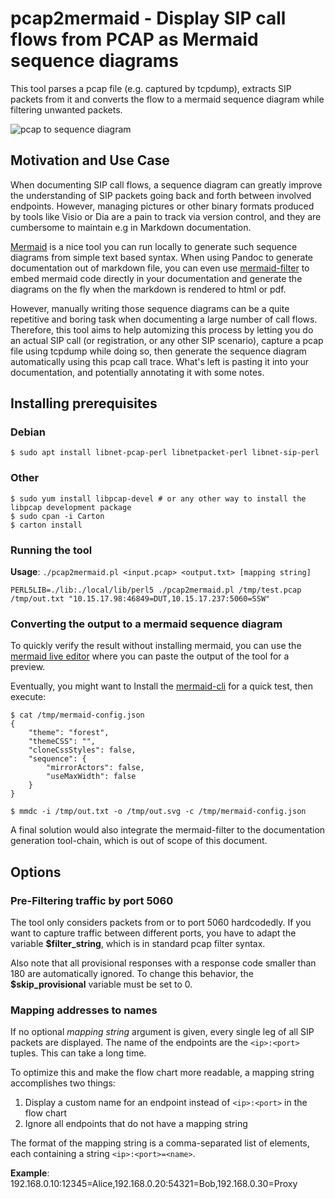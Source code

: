 # pcap2mermaid - Display SIP call flows from PCAP as Mermaid sequence diagrams

This tool parses a pcap file (e.g. captured by tcpdump), extracts SIP packets from it
 and converts the flow to a mermaid sequence diagram while filtering unwanted packets.

![pcap to sequence diagram](https://github.com/agranig/pcap2mermaid/raw/master/doc/pcap-to-seqdia.png "PCAP to Mermaid sequence diagram")

## Motivation and Use Case

When documenting SIP call flows, a sequence diagram can greatly improve the understanding of SIP packets
going back and forth between involved endpoints. However, managing pictures or other binary formats produced by tools like
Visio or Dia are a pain to track via version control, and they are cumbersome to maintain e.g in Markdown documentation.

[Mermaid](https://mermaidjs.github.io/) is a nice tool you can run locally to generate such sequence diagrams from simple
text based syntax. When using Pandoc to generate documentation out of markdown file, you can even use
[mermaid-filter](https://github.com/raghur/mermaid-filter) to embed mermaid code directly in your documentation and 
generate the diagrams on the fly when the markdown is rendered to html or pdf.

However, manually writing those sequence diagrams can be a quite repetitive and boring task when documenting a large number of call flows.
Therefore, this tool aims to help automizing this process by letting you do an actual SIP call (or registration, or any other
SIP scenario), capture a pcap file using tcpdump while doing so, then generate the sequence diagram automatically using this
pcap call trace. What's left is pasting it into your documentation, and potentially annotating it with some notes.

## Installing prerequisites

### Debian

```
$ sudo apt install libnet-pcap-perl libnetpacket-perl libnet-sip-perl
```

### Other

```
$ sudo yum install libpcap-devel # or any other way to install the libpcap development package
$ sudo cpan -i Carton
$ carton install
```

### Running the tool

__Usage__: `./pcap2mermaid.pl <input.pcap> <output.txt> [mapping string]`

```
PERL5LIB=./lib:./local/lib/perl5 ./pcap2mermaid.pl /tmp/test.pcap /tmp/out.txt "10.15.17.98:46849=DUT,10.15.17.237:5060=SSW"
```

### Converting the output to a mermaid sequence diagram

To quickly verify the result without installing mermaid, you can use the [mermaid live editor](https://mermaidjs.github.io/mermaid-live-editor)
where you can paste the output of the tool for a preview.

Eventually, you might want to Install the [mermaid-cli](https://github.com/mermaidjs/mermaid.cli) for a quick test, then execute:

```
$ cat /tmp/mermaid-config.json
{
    "theme": "forest",
    "themeCSS": "",
    "cloneCssStyles": false,
    "sequence": {
        "mirrorActors": false,
        "useMaxWidth": false
    }
}

$ mmdc -i /tmp/out.txt -o /tmp/out.svg -c /tmp/mermaid-config.json
```

A final solution would also integrate the mermaid-filter to the documentation generation tool-chain, which is out of
scope of this document.

## Options

### Pre-Filtering traffic by port 5060

The tool only considers packets from or to port 5060 hardcodedly. If you want to capture traffic between different ports,
you have to adapt the variable **$filter_string**, which is in standard pcap filter syntax.

Also note that all provisional responses with a response code smaller than 180 are automatically ignored. To change this
behavior, the **$skip_provisional** variable must be set to 0.

### Mapping addresses to names

If no optional _mapping string_ argument is given, every single leg of all SIP packets are displayed. The name of the
endpoints are the `<ip>:<port>` tuples. This can take a long time.

To optimize this and make the flow chart more readable, a mapping string accomplishes two things:

1. Display a custom name for an endpoint instead of `<ip>:<port>` in the flow chart
2. Ignore all endpoints that do not have a mapping string

The format of the mapping string is a comma-separated list of elements, each containing a string `<ip>:<port>=<name>`.

__Example__: 192.168.0.10:12345=Alice,192.168.0.20:54321=Bob,192.168.0.30=Proxy
